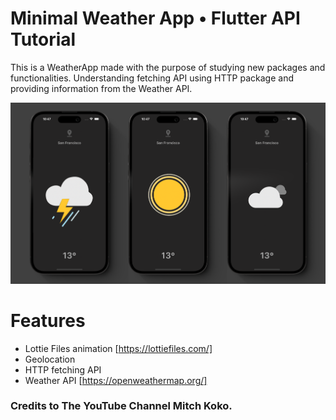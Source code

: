 # Minimal Weather App • Flutter API Tutorial

This is a WeatherApp made with the purpose of studying new packages and functionalities. Understanding fetching API using HTTP package and providing information from the Weather API.

![image app](image.png)

# Features

- Lottie Files animation [https://lottiefiles.com/]
- Geolocation
- HTTP fetching API
- Weather API [https://openweathermap.org/]

### Credits to The YouTube Channel Mitch Koko.
